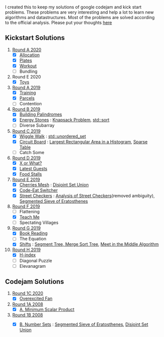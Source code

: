 I created this to keep my solutions of google codejam and kick start problems. These problems are very interesting and help a lot to learn new algorithms and datastructures. Most of the problems are solved according to the official analysis. Please put your thoughts [here](https://github.com/alhasanmridha/codejam/issues/3)

## Kickstart Solutions
1. [Round A 2020](https://codingcompetitions.withgoogle.com/kickstart/round/000000000019ffc7)
    - [x] [Allocation](https://github.com/alhasanmridha/codejam/blob/master/Kick%20Start/Kick%20Start%202020/Round%20A/Allocation.cpp)
    - [x] [Plates](https://github.com/alhasanmridha/codejam/blob/master/Kick%20Start/Kick%20Start%202020/Round%20A/Plates.cpp)
    - [x] [Workout](https://github.com/alhasanmridha/codejam/blob/master/Kick%20Start/Kick%20Start%202020/Round%20A/Workout.cpp)
    - [ ] Bundling
1. Round E 2020
    - [x] [Toys](https://github.com/alhasanmridha/codejam/blob/master/Kick%20Start/Round%20E%202020/Toys.cpp)
1. [Round A 2019](https://codingcompetitions.withgoogle.com/kickstart/round/0000000000050e01)
    - [x] [Training](https://github.com/alhasanmridha/codejam/blob/master/Kick%20Start/Kick%20Start%20Round%20A%202019/Training.cpp)
    - [x] [Parcels](https://github.com/alhasanmridha/codejam/blob/master/Kick%20Start/Kick%20Start%20Round%20A%202019/Parcels.cpp)
    - [ ] Contention
1. [Round B 2019](https://codingcompetitions.withgoogle.com/kickstart/round/0000000000050eda)
    - [x] [Building Palindromes](https://github.com/alhasanmridha/codejam/blob/master/Kick%20Start/Kick%20Start%20Round%20B%202019%20/Building%20Palindromes.cpp)
    - [x] [Energy Stones](https://github.com/alhasanmridha/codejam/blob/master/Kick%20Start/Kick%20Start%20Round%20B%202019%20/Energy%20Stones.cpp) : [Knapsack Problem](https://en.wikipedia.org/wiki/Knapsack_problem), [std::sort](https://en.cppreference.com/w/cpp/algorithm/sort)
    - [ ] Diverse Subarray
1. [Round C 2019](https://codingcompetitions.withgoogle.com/kickstart/round/0000000000050ff2)
    - [x] [Wiggle Walk](https://github.com/alhasanmridha/codejam/blob/master/Kick%20Start/Kick%20Start%20Round%20C%202019/Wiggle%20Walk.cpp) : [std::unordered_set](https://en.cppreference.com/w/cpp/container/unordered_set)
    - [x] [Circuit Board](https://github.com/alhasanmridha/codejam/blob/master/Kick%20Start/Kick%20Start%20Round%20C%202019/Circuit%20Board.cpp) : [Largest Rectangular Area in a Histogram](https://www.geeksforgeeks.org/largest-rectangle-under-histogram/), [Sparse Table](https://cp-algorithms.com/data_structures/sparse-table.html)
    - [ ] Catch Some
2. [Round D 2019](https://codingcompetitions.withgoogle.com/kickstart/round/0000000000051061)
    - [x] [X or What?](https://github.com/alhasanmridha/codejam/blob/master/Kick%20Start/Kick%20Start%20Round%20D%202019/X%20or%20What.cpp)
    - [x] [Latest Guests](https://github.com/alhasanmridha/codejam/blob/master/Kick%20Start/Kick%20Start%20Round%20D%202019/Latest%20Guest.cpp)
    - [x] [Food Stalls](https://github.com/alhasanmridha/codejam/blob/master/Kick%20Start/Kick%20Start%20Round%20D%202019/Food%20Stalls.cpp)
1. [Round E 2019](https://codingcompetitions.withgoogle.com/kickstart/round/0000000000050edb)
    - [x] [Cherries Mesh](https://github.com/alhasanmridha/codejam/blob/master/Kick%20Start/Kick%20Start%20Round%20E%202019/Cherries%20Mesh.cpp) : [Disjoint Set Union](https://cp-algorithms.com/data_structures/disjoint_set_union.html)
    - [x] [Code-Eat Switcher](https://github.com/alhasanmridha/codejam/blob/master/Kick%20Start/Kick%20Start%20Round%20E%202019/Code-Eat%20Switcher.cpp)
    - [x] [Street Checkers](https://github.com/alhasanmridha/codejam/blob/master/Kick%20Start/Kick%20Start%20Round%20E%202019/Street%20Checkers.cpp) : [Analysis of Street Checkers](https://alhasanmridha.github.io/street_checkers.html)(removed ambiguity), [Segmented Sieve of Eratosthenes](https://forthright48.com/segmented-sieve-of-eratosthenes/)
1. [Round F 2019](https://codingcompetitions.withgoogle.com/kickstart/round/0000000000050edc)
    - [ ] Flattening
    - [x] [Teach Me](https://github.com/alhasanmridha/codejam/blob/master/Kick%20Start/Round%20F%202019/teachme.cpp)
    - [ ] Spectating Villages
1. [Round G 2019](https://codingcompetitions.withgoogle.com/kickstart/round/0000000000050e02)
    - [x] [Book Reading](https://github.com/alhasanmridha/codejam/blob/master/Kick%20Start/Kick%20Start%20Round%20G%202019/Book%20Reading.cpp)
    - [ ] The Equation
    - [x] [Shifts](https://github.com/alhasanmridha/codejam/blob/master/Kick%20Start/Kick%20Start%20Round%20G%202019/Shifts.cpp) : [Segment Tree, Merge Sort Tree](https://cp-algorithms.com/data_structures/segment_tree.html), [Meet in the Middle Algorithm](https://www.quora.com/What-is-meet-in-the-middle-algorithm-w-r-t-competitive-programming)
1. [Round H 2019](https://codingcompetitions.withgoogle.com/kickstart/round/0000000000050edd)
    - [x] [H-index](https://github.com/alhasanmridha/codejam/blob/master/Kick%20Start/Kick%20Start%20Round%20H%202019/H-index.cpp)
    - [ ] Diagonal Puzzle
    - [ ] Elevanagram
## Codejam Solutions
1. [Round 1C 2020](https://codingcompetitions.withgoogle.com/codejam/round/000000000019fef4)
    - [x] [Overexcited Fan](https://github.com/alhasanmridha/codejam/blob/master/Code%20Jam/Round%201C%202020/Overexcited%20Fan.cpp)
1. [Round 1A 2008]()
    - [x] [A. Minimum Scalar Product](https://github.com/alhasanmridha/codejam/blob/master/Code%20Jam/Round%201A%202008/A.%20Minimum%20Scalar%20Product.py)
1. [Round 1B 2008](https://codingcompetitions.withgoogle.com/kickstart/round/0000000000050e01)
    - [x] [B. Number Sets](https://github.com/alhasanmridha/codejam/blob/master/Code%20Jam/Round%201B%202008/B.%20Number%20Sets.cpp) : [Segmented Sieve of Eratosthenes](https://forthright48.com/segmented-sieve-of-eratosthenes/), [Disjoint Set Union](https://cp-algorithms.com/data_structures/disjoint_set_union.html)
    
